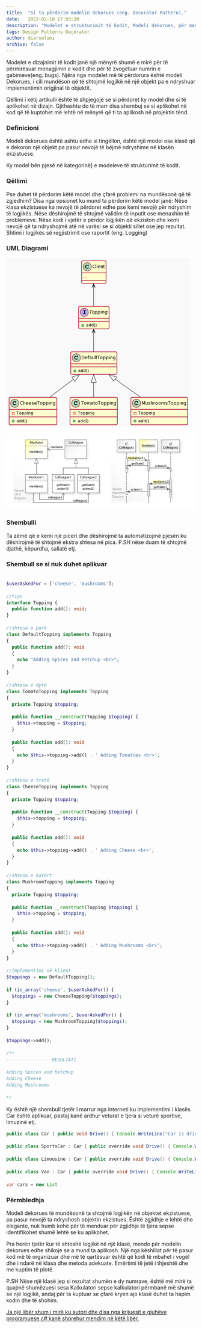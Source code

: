 ```yaml
---
title:  "Si ta përdorim modelin dekorues (eng. Decorator Pattern)."
date:   2022-02-10 17:03:20
description: "Modelet e strukturimit të kodit, Modeli dekorues, për menagjim më të mirë të kodit."
tags: Design Patterns Decorator
author: diarselimi
archive: false
---
```


Modelet e dizajnimit të kodit janë një mënyrë shumë e mirë për të përmirësuar  menagjimin e kodit dhe për të zvogëluar numrin e gabimeve(eng. bugs).
Njëra nga modelet më të përdorura është modeli Dekorues, i cili mundëson që të shtojmë logjikë në një objekt pa e ndryshuar implementimin origjinal të objektit.

Qëllimi i këtij artikulli është të shpjegojë  se si përdoret ky model dhe si të aplikohet në dizajn. Gjithashtu do të marr disa shembuj se si aplikohet në kod që të kuptohet më lehtë në mënyrë që ti ta aplikosh në projektin tënd.

### Definicioni

Modeli dekorues është ashtu edhe si tingëllon, është një model ose klasë që e dekoron një objekt pa pasur  nevojë të bëjmë ndryshime në klasën ekzistuese. 

Ky model bën pjesë në kategorinë] e modeleve të strukturimit të kodit.

### Qëllimi 

Pse duhet të përdorim këtë model dhe çfarë problemi na mundësonë që të zgjedhim?
Disa nga opsionet ku mund ta përdorim këtë model janë:
Nëse klasa ekzistuese ka nevojë të përdoret edhe pse kemi nevojë për ndryshim të logjikës.
Nëse dëshirojmë të shtojmë validim të inputit ose menaxhim të problemeve.
Nëse kodi i vjetër e përdor logjikën që ekziston dhe kemi nevojë  që ta ndryshojmë atë në varësi se si objekti sillet ose jep rezultat.
Shtimi i logjikës së regjistrimit ose raportit (eng. Logging)

### UML Diagrami
![UML diagrami i modelit strategji](../assets/diagrams/decorator_pattern.png)

![Diagrami i huazuar nga wikipedia](../assets/diagrams/wikipedia_decorator_pattern.jpg)


### Shembulli
Ta zëmë që e kemi një piceri  dhe dëshirojmë ta automatizojmë pjesën ku dëshirojmë të shtojmë ekstra shtesa në pica. P.SH nëse duam të shtojmë djathë, këpurdha, sallatë etj.

### Shembull se si nuk duhet aplikuar

```php

$userAskedFor = ['cheese', 'mushrooms'];

//tipi
interface Topping {
  public function add(): void;
}

//shtesa e parë
class DefaultTopping implements Topping 
{ 
  public function add(): void 
  {
    echo "Adding Spices and Ketchup <br>";
  }
}

//shtesa e dytë
class TomatoTopping implements Topping
{
  private Topping $topping;
  
  public function __construct(Topping $topping) {
    $this->topping = $topping;  
  }
  
  public function add(): void
  {
    echo $this->topping->add() . ' Adding Tomatoes <br>'; 
  }
}

//shtesa e tretë
class CheeseTopping implements Topping
{
  private Topping $topping;
  
  public function __construct(Topping $topping) {
    $this->topping = $topping;  
  }
  
  public function add(): void
  {
    echo $this->topping->add() . ' Adding Cheese <br>'; 
  }
}

//shtesa e katërt
class MushroomTopping implements Topping
{
  private Topping $topping;
  
  public function __construct(Topping $topping) {
    $this->topping = $topping;  
  }
  
  public function add(): void
  {
    echo $this->topping->add() . ' Adding Mushrooms <br>';  
  }
}

//implementimi në klient
$toppings = new DefaultTopping();

if (in_array('cheese', $userAskedFor)) {
  $toppings = new CheeseTopping($toppings);
}

if (in_array('mushrooms', $userAskedFor)) {
  $toppings = new MushroomTopping($toppings);
}

$toppings->add();

/**
---------------- REZULTATI

Adding Spices and Ketchup
Adding Cheese
Adding Mushrooms

*/
```

Ky është një shembull tjetër i marrur nga interneti ku implementimi i klasës Car është aplikuar, pastaj kanë ardhur veturat e tjera si veturë sportive, limuzinë etj.

```java
public class Car { public void Drive() { Console.WriteLine("Car is driving"); } }

public class SportsCar : Car { public override void Drive() { Console.WriteLine("Sports car is driving"); } }

public class Limousine : Car { public override void Drive() { Console.WriteLine("Limousine is driving"); } }

public class Van : Car { public override void Drive() { Console.WriteLine("Van is driving"); } }

var cars = new List
```

### Përmbledhja

Modeli dekorues të mundësonë ta shtojmë  logjikën  në objektet ekzistuese, pa pasur nevojë ta ndryshosh objektin ekzistues. Është zgjidhje e lehtë dhe elegante, nuk humb  kohë për të menduar  për zgjidhje të  tjera sepse identifikohet shumë lehtë se ku aplikohet.   

Pra herën tjetër kur të shtoshë  logjikë në një klasë, mendo për modelin dekorues edhe shikoje se a mund ta aplikosh.
Një nga këshillat për të pasur kod më të organizuar dhe më të qartësuar është që kodi të mbahet i vogël dhe i ndarë në klasa dhe metoda adekuate. Emërtimi të jetë i thjeshtë dhe me kuptim të plotë.   

P.SH Nëse një klasë jep si rezultat shumën e dy numrave, është më mirë ta quajmë shumëzuesi sesa Kalkulatori sepse kalkulatori përmbanë më shumë se një logjikë, andaj për ta kuptuar se çfarë kryen ajo klasë duhet ta hapim kodin dhe të shohim.

[Ja një libër shum i mirë ku autori dhe disa nga krijuesit e gjuhëve programuese c# kanë shprehur mendim në këtë libër.](https://www.amazon.de/Clean-Code-Handbook-Software-Craftsmanship/dp/0132350882/ref=sr_1_1?adgrpid=1195169790325301&hvadid=74698212755372&hvbmt=be&hvdev=c&hvlocphy=127338&hvnetw=o&hvqmt=e&hvtargid=kwd-74698309079548%3Aloc-72&hydadcr=3707_1873341&keywords=clean+coding&qid=1643633753&sr=8-1)

